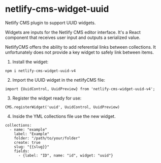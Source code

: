 # netlify-cms-widget-uuid
Netlify CMS plugin to support UUID widgets.

Widgets are inputs for the Netlify CMS editor interface. It's a React component that receives user input and outputs a serialized value.

NetlifyCMS offers the ability to add referential links between collections. It unfortunately does not provide a key widget to safely link between items.


1) Install the widget:
```
npm i netlify-cms-widget-uuid-v4
```

2) Import the UUID widget in the netlifyCMS file:
```
import {UuidControl, UuidPreview} from 'netlify-cms-widget-uuid-v4';
```

3) Register the widget ready for use:
```
CMS.registerWidget('uuid', UuidControl, UuidPreview)

```

4) Inside the YML collections file use the new widget.

```
collections:
  - name: "example"
    label: "Example"
    folder: "/path/to/your/folder"
    create: true
    slug: "{{slug}}"
    fields:
      - {label: "ID", name: "id", widget: "uuid"}
```